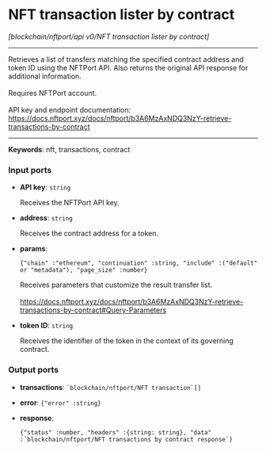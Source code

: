 # NFT transaction lister by contract

_[blockchain/nftport/api v0/NFT transaction lister by contract]_

---

Retrieves a list of transfers matching the specified contract address and token ID using the NFTPort API. Also returns the original API response for additional information.<br>
<br>
Requires NFTPort account.<br>
<br>
API key and endpoint documentation:<br>
https://docs.nftport.xyz/docs/nftport/b3A6MzAxNDQ3NzY-retrieve-transactions-by-contract<br>

---

__Keywords__: nft, transactions, contract

### Input ports

* __API key__: ` string `

    Receives the NFTPort API key.<br>


* __address__: ` string `

    Receives the contract address for a token.<br>


* __params__: 
    ```
    {"chain" :"ethereum", "continuation" :string, "include" :("default" or "metadata"), "page_size" :number}
    ```

    Receives parameters that customize the result transfer list.<br>
    <br>
    https://docs.nftport.xyz/docs/nftport/b3A6MzAxNDQ3NzY-retrieve-transactions-by-contract#Query-Parameters<br>


* __token ID__: ` string `

    Receives the identifier of the token in the context of its governing contract.<br>

### Output ports

* __transactions__: `` `blockchain/nftport/NFT transaction`[] ``


* __error__: ` {"error" :string} `


* __response__: 
    ```
    {"status" :number, "headers" :{string: string}, "data" :`blockchain/nftport/NFT transactions by contract response`}
    ```

